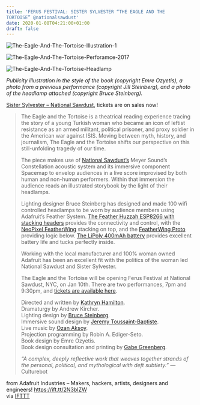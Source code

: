 ```yaml
---
title: 'FERUS FESTIVAL: SISTER SYLVESTER “THE EAGLE AND THE
TORTOISE” @nationalsawdust'
date: 2020-01-08T04:21:00+01:00
draft: false
---
```


![The-Eagle-And-The-Tortoise-Illustration-1](https://cdn-blog.adafruit.com/uploads/2020/01/the-eagle-and-the-tortoise-illustration-1.jpg)

![The-Eagle-And-The-Tortoise-Perforamce-2017](https://cdn-blog.adafruit.com/uploads/2020/01/the-eagle-and-the-tortoise-perforamce-2017.jpg)

![The-Eagle-And-The-Tortoise-Headlamp](https://cdn-blog.adafruit.com/uploads/2020/01/the-eagle-and-the-tortoise-headlamp.jpg)

_Publicity illustration in the style of the book (copyright Emre Ozyetis), a photo from a previous performance (copyright Jill Steinberg), and a photo of the headlamp attached (copyright Bruce Steinberg)._

[Sister Sylvester – National Sawdust](https://nationalsawdust.org/sister-sylvester), tickets are on sales now!

> The Eagle and the Tortoise is a theatrical reading experience tracing the story of a young Turkish woman who became an icon of leftist resistance as an armed militant, political prisoner, and proxy soldier in the American war against ISIS. Moving between myth, history, and journalism, The Eagle and the Tortoise shifts our perspective on this still-unfolding tragedy of our time.
> 
> The piece makes use of [National Sawdust’s](https://nationalsawdust.org/about-2-2/) Meyer Sound’s Constellation acoustic system and its immersive component Spacemap to envelop audiences in a live score improvised by both human and non-human performers. Within that immersion the audience reads an illustrated storybook by the light of their headlamps.
> 
> Lighting designer Bruce Steinberg has designed and made 100 wifi controlled headlamps to be worn by audience members using Adafruit’s Feather System. [The Feather Huzzah ESP8266 with stacking headers](https://www.adafruit.com/product/3213) provides the connectivity and control, with the [NeoPixel FeatherWing](https://www.adafruit.com/product/2945) stacking on top, and the [FeatherWing Proto](https://www.adafruit.com/product/2884) providing logic below. [The LiPoly 400mAh battery](https://www.adafruit.com/product/3898) provides excellent battery life and tucks perfectly inside.
> 
> Working with the local manufacturer and 100% woman owned Adafruit has been an excellent fit with the politics of the woman led National Sawdust and Sister Sylvester.
> 
> The Eagle and the Tortoise will be opening Ferus Festival at National Sawdust, NYC, on Jan 10th. There are two performances, 7pm and 9:30pm, and [tickets are available here](https://nationalsawdust.org/sister-sylvester).
> 
> Directed and written by [Kathryn Hamilton](https://sistersylvester.org/about).  
> Dramaturgy by Andrew Kircher.  
> Lighting design by [Bruce Steinberg](https://www.brucesteinbergld.com/about).  
> Immersive sound design by [Jeremy Toussaint-Baptiste](http://www.jeremytoussaintbaptiste.com/bio).  
> Live music by [Ozan Aksoy](https://ozanaksoymusic.com/bio).  
> Projection programming by Robin A. Ediger-Seto.  
> Book design by Emre Ozyetis.  
> Book design consultation and printing by [Gabe Greenberg](https://www.greenbergeditions.com/).
> 
> _“A complex, deeply reflective work that weaves together strands of the personal, political, and mythological with deft subtlety.”_ —Culturebot

  
  
from Adafruit Industries – Makers, hackers, artists, designers and engineers! https://ift.tt/2N3bIZW  
via [IFTTT](https://ifttt.com/?ref=da&site=blogger)